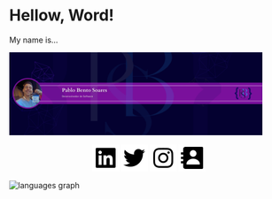 # Hellow, Word!
 
<p h1>
   My name is...
</p>

<div>
  <img src="https://github.com/idpablo/idpablo/blob/main/img/banner-github.png" height="150" alt="Banner"  />
</div>

<p align="center">
       <a href="https://www.linkedin.com/in/idpablo/" target="_blank"><img src="https://github.com/idpablo/idpablo/blob/main/icon/bxl-linkedin-square.svg"></a>
       <a href="https://twitter.com/idpabl" target="_blank"><img src="https://github.com/idpablo/idpablo/blob/main/icon/bxl-twitter.svg"></a>
       <a href="https://www.instagram.com/idpabl/" target="_blank"><img src="https://github.com/idpablo/idpablo/blob/main/icon/bxl-instagram.svg"></a>
       <a mailto:pablo.soares.dev@gmail.com" target="_blank"><img src="https://github.com/idpablo/idpablo/blob/main/icon/bxs-contact.svg"></a>
</p>

<div>
  <img src="https://github-readme-stats.vercel.app/api/top-langs?locale=pt-br&hide_title=false&layout=compact&card_width=320&langs_count=6&theme=dracula&hide_border=false&username=idpablo" height="150" alt="languages graph"  />
</div>


